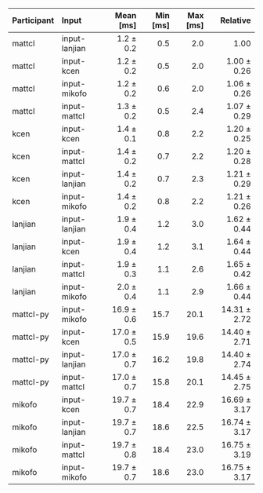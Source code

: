 | Participant | Input | Mean [ms] | Min [ms] | Max [ms] | Relative |
|:---|:---|---:|---:|---:|---:|
| mattcl | input-lanjian | 1.2 ± 0.2 | 0.5 | 2.0 | 1.00 |
| mattcl | input-kcen | 1.2 ± 0.2 | 0.5 | 2.0 | 1.00 ± 0.26 |
| mattcl | input-mikofo | 1.2 ± 0.2 | 0.6 | 2.0 | 1.06 ± 0.26 |
| mattcl | input-mattcl | 1.3 ± 0.2 | 0.5 | 2.4 | 1.07 ± 0.29 |
| kcen | input-kcen | 1.4 ± 0.1 | 0.8 | 2.2 | 1.20 ± 0.25 |
| kcen | input-mattcl | 1.4 ± 0.2 | 0.7 | 2.2 | 1.20 ± 0.28 |
| kcen | input-lanjian | 1.4 ± 0.2 | 0.7 | 2.3 | 1.21 ± 0.29 |
| kcen | input-mikofo | 1.4 ± 0.2 | 0.8 | 2.2 | 1.21 ± 0.26 |
| lanjian | input-lanjian | 1.9 ± 0.4 | 1.2 | 3.0 | 1.62 ± 0.44 |
| lanjian | input-kcen | 1.9 ± 0.4 | 1.2 | 3.1 | 1.64 ± 0.44 |
| lanjian | input-mattcl | 1.9 ± 0.3 | 1.1 | 2.6 | 1.65 ± 0.42 |
| lanjian | input-mikofo | 2.0 ± 0.4 | 1.1 | 2.9 | 1.66 ± 0.44 |
| mattcl-py | input-mikofo | 16.9 ± 0.6 | 15.7 | 20.1 | 14.31 ± 2.72 |
| mattcl-py | input-kcen | 17.0 ± 0.5 | 15.9 | 19.6 | 14.40 ± 2.71 |
| mattcl-py | input-lanjian | 17.0 ± 0.7 | 16.2 | 19.8 | 14.40 ± 2.74 |
| mattcl-py | input-mattcl | 17.0 ± 0.7 | 15.8 | 20.1 | 14.45 ± 2.75 |
| mikofo | input-kcen | 19.7 ± 0.7 | 18.4 | 22.9 | 16.69 ± 3.17 |
| mikofo | input-lanjian | 19.7 ± 0.7 | 18.6 | 22.5 | 16.74 ± 3.17 |
| mikofo | input-mattcl | 19.7 ± 0.8 | 18.4 | 23.0 | 16.75 ± 3.19 |
| mikofo | input-mikofo | 19.7 ± 0.7 | 18.6 | 23.0 | 16.75 ± 3.17 |
